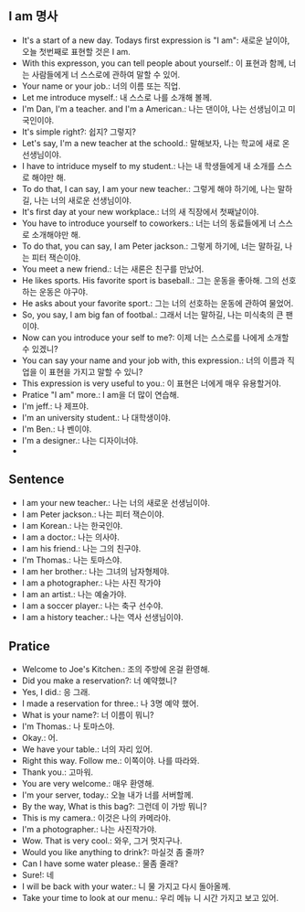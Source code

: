 ## I am 명사
- It's a start of a new day. Todays first expression is "I am": 새로운 날이야, 오늘 첫번째로 표현할 것은 I am. 
- With this expresson, you can tell people about yourself.: 이 표현과 함께, 너는 사람들에게 너 스스로에 관하여 말할 수 있어.
- Your name or your job.: 너의 이름 또는 직업.
- Let me introduce myself.: 내 스스로 나를 소개해 볼께.
- I'm Dan, I'm a teacher. and I'm a American.: 나는 댄이야, 나는 선생님이고 미국인이야.
- It's simple right?: 쉽지? 그렇지?
- Let's say, I'm a new teacher at the schoold.: 말해보자, 나는 학교에 새로 온 선생님이야.
- I have to intriduce myself to my student.: 나는 내 학생들에게 내 소개를 스스로 해야만 해.
- To do that, I can say, I am your new teacher.: 그렇게 해야 하기에, 나는 말하길, 나는 너의 새로운 선생님이야.
- It's first day at your new workplace.: 너의 새 직장에서 첫째날이야.
- You have to introduce yourself to coworkers.: 너는 너의 동료들에게 너 스스로 소개해야만 해.
- To do that, you can say, I am Peter jackson.: 그렇게 하기에, 너는 말하길, 나는 피터 잭슨이야. 
- You meet a new friend.: 너는 새론은 친구를 만났어.
- He likes sports. His favorite sport is baseball.: 그는 운동을 좋아해. 그의 선호하는 운동은 야구야.
- He asks about your favorite sport.: 그는 너의 선호하는 운동에 관하여 물었어.
- So, you say, I am big fan of footbal.: 그래서 너는 말하길, 나는 미식축의 큰 팬이야.
- Now can you introduce your self to me?: 이제 너는 스스로를 나에게 소개할 수 있겠니?
- You can say your name and your job with, this expression.: 너의 이름과 직업을 이 표현을 가지고 말할 수 있니?
- This expression is very useful to you.: 이 표현은 너에게 매우 유용할거야.
- Pratice "I am" more.: I am을 더 많이 연습해.
- I'm jeff.: 나 제프야.
- I'm an university student.: 나 대학생이야.
- I'm Ben.: 나 벤이야.
- I'm a designer.: 나는 디자이너야.
- 

## Sentence
- I am your new teacher.: 나는 너의 새로운 선생님이야. 
- I am Peter jackson.: 나는 피터 잭슨이야.
- I am Korean.: 나는 한국인야.
- I am a doctor.: 나는 의사야.
- I am his friend.: 나는 그의 친구야.
- I'm Thomas.: 나는 토마스야.
- I am her brother.: 나는 그녀의 남자형제야.
- I am a photographer.: 나는 사진 작가야
- I am an artist.: 나는 예술가야.
- I am a soccer player.: 나는 축구 선수야.
- I am a history teacher.: 나는 역사 선생님이야.

## Pratice
- Welcome to Joe's Kitchen.: 조의 주방에 온걸 환영해.
- Did you make a reservation?: 너 예약했니?
- Yes, I did.: 응 그래.
- I made a reservation for three.: 나 3명 예약 했어.
- What is your name?: 너 이름이 뭐니?
- I'm Thomas.: 나 토마스야.
- Okay.: 어.
- We have your table.: 너의 자리 있어.
- Right this way. Follow me.: 이쪽이야. 나를 따라와.
- Thank you.: 고마워.
- You are very welcome.: 매우 환영해.
- I'm your server, today.: 오늘 내가 너를 서버할께.
- By the way, What is this bag?: 그런데 이 가방 뭐니?
- This is my camera.: 이것은 나의 카메라야.
- I'm a photographer.: 나는 사진작가야.
- Wow. That is very cool.: 와우, 그거 멋지구나.
- Would you like anything to drink?: 마실것 좀 줄까?
- Can I have some water please.: 물좀 줄래?
- Sure!: 네
- I will be back with your water.: 니 물 가지고 다시 돌아올께.
- Take your time to look at our menu.: 우리 메뉴 니 시간 가지고 보고 있어.
